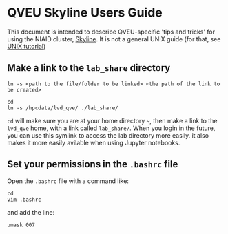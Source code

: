 
# QVEU Skyline Users Guide

This document is intended to describe QVEU-specific 'tips and tricks' for using the NIAID cluster, [Skyline](skyline.niaid.nih.gov). It is not a general UNIX guide (for that, see [UNIX tutorial](https://github.com/QVEU/QVEU_Code/new/main/Tutorials/unix_tutorial.md))

## Make a link to the `lab_share` directory

`ln -s <path to the file/folder to be linked> <the path of the link to be created>`

```
cd
ln -s /hpcdata/lvd_qve/ ./lab_share/
```
`cd` will make sure you are at your home directory `~`, then make a link to the `lvd_qve` home, with a link called `lab_share/`. When you login in the future, you can use this symlink to access the lab directory more easily. it also makes it more easily avilable when using Jupyter notebooks. 

## Set your permissions in the `.bashrc` file
Open the `.bashrc` file with a command like:
```
cd
vim .bashrc
```
and add the line:
```
umask 007
```
